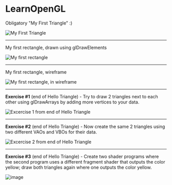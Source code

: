 # LearnOpenGL

Obligatory "My First Triangle" :)

![My First Triangle](https://github.com/user-attachments/assets/96697d61-5c49-4dba-b90b-f83031987b65)

---

My first rectangle, drawn using glDrawElements

![My first rectangle](https://github.com/user-attachments/assets/48dbbb2f-08a8-477d-baba-b78246e884ad)

---

My first rectangle, wireframe

![My first rectangle, in wireframe](https://github.com/user-attachments/assets/9c1ade1e-69f9-4277-a177-6653dc0642d5)

---

**Exercise #1** (end of Hello Triangle) - Try to draw 2 triangles next to each other using glDrawArrays by adding more vertices to your data.

![Excercise 1 from end of Hello Triangle](https://github.com/user-attachments/assets/1f486ffa-1754-47e1-990d-97406d0b5935)

---

**Exercise #2** (end of Hello Triangle) - Now create the same 2 triangles using two different VAOs and VBOs for their data.

![Excercise 2 from end of Hello Triangle](https://github.com/user-attachments/assets/c1b6d600-a11a-46d0-90bb-df3b1650e2f3)

---

**Exercise #3** (end of Hello Triangle) - Create two shader programs where the second program uses a different fragment shader that outputs the color yellow; draw both triangles again where one outputs the color yellow.

![image](https://github.com/user-attachments/assets/67acae05-d8e1-4b11-a6ab-3ff5ef4997ca)
